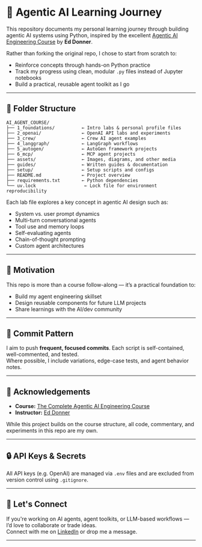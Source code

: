# 🧠 Agentic AI Learning Journey

This repository documents my personal learning journey through building agentic AI systems using Python, inspired by the excellent [Agentic AI Engineering Course](https://www.udemy.com/course/the-complete-agentic-ai-engineering-course/) by **Ed Donner**.

Rather than forking the original repo, I chose to start from scratch to:
- Reinforce concepts through hands-on Python practice
- Track my progress using clean, modular `.py` files instead of Jupyter notebooks
- Build a practical, reusable agent toolkit as I go

---

## 📁 Folder Structure

```
AI_AGENT_COURSE/
├── 1_foundations/          ← Intro labs & personal profile files
├── 2_openai/               ← OpenAI API labs and experiments
├── 3_crew/                 ← Crew AI agent examples
├── 4_langgraph/            ← LangGraph workflows
├── 5_autogen/              ← AutoGen framework projects
├── 6_mcp/                  ← MCP agent projects
├── assets/                 ← Images, diagrams, and other media
├── guides/                 ← Written guides & documentation
├── setup/                  ← Setup scripts and configs
├── README.md               ← Project overview
├── requirements.txt        ← Python dependencies
└── uv.lock                  ← Lock file for environment reproducibility
```





Each lab file explores a key concept in agentic AI design such as:
- System vs. user prompt dynamics
- Multi-turn conversational agents
- Tool use and memory loops
- Self-evaluating agents
- Chain-of-thought prompting
- Custom agent architectures

---

## 🚀 Motivation

This repo is more than a course follow-along — it’s a practical foundation to:
- Build my agent engineering skillset
- Design reusable components for future LLM projects
- Share learnings with the AI/dev community

---

## 📅 Commit Pattern

I aim to push **frequent, focused commits**. Each script is self-contained, well-commented, and tested.  
Where possible, I include variations, edge-case tests, and agent behavior notes.

---

## 🧠 Acknowledgements

- **Course:** [The Complete Agentic AI Engineering Course](https://www.udemy.com/course/the-complete-agentic-ai-engineering-course/)
- **Instructor:** [Ed Donner](https://www.linkedin.com/in/eddonner/)

While this project builds on the course structure, all code, commentary, and experiments in this repo are my own.

---

## 🔒 API Keys & Secrets

All API keys (e.g. OpenAI) are managed via `.env` files and are excluded from version control using `.gitignore`.

---

## 🤝 Let's Connect

If you're working on AI agents, agent toolkits, or LLM-based workflows — I’d love to collaborate or trade ideas.  
Connect with me on [LinkedIn](https://www.linkedin.com/in/jayrajvparmar/) or drop me a message.

---
